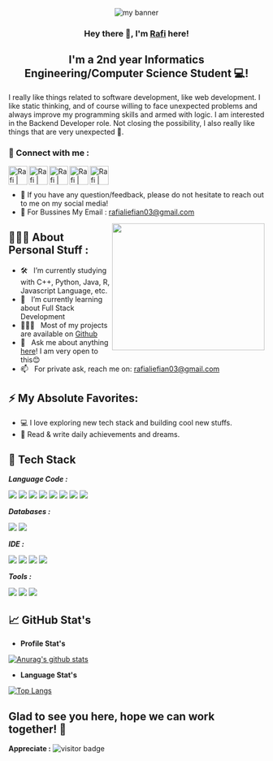 <p align="center">
  <a ><img src="https://user-images.githubusercontent.com/91828276/209473416-515a40c2-0568-4cfe-9984-d22185496cf4.png" alt="my banner"></a>
</p>

<h3 align="center">

Hey there 👋, I'm [Rafi](https://github.com/rafifiaan) here!
</h3>

<h2 align="center">
I'm a 2nd year Informatics Engineering/Computer Science Student 💻!
</h2> 

I really like things related to software development, like web development. I like static thinking, and of course willing to face unexpected problems and always improve my programming skills and armed with logic. I am interested in the Backend Developer role. Not closing the possibility, I also really like things that are very unexpected 🙌.

### 🤝 Connect with me :

<a href="https://www.linkedin.com/in/rafifiaanpr/"><img align="left" src="https://user-images.githubusercontent.com/91828276/209475797-23ec9742-321e-41cb-b067-483fc982ffa5.svg" alt="Rafi | LinkedIn" width="37px"/></a> 
<a href="https://www.instagram.com/rafifiaan/"><img align="left" src="https://user-images.githubusercontent.com/91828276/209475747-11a55c3c-db08-4524-9a3b-59afc4d044e4.svg" alt="Rafi | Instagram" width="37px"/></a>
<a href="https://twitter.com/jstvibbins"><img align="left" src="https://user-images.githubusercontent.com/91828276/209475855-b819d4de-baa8-4c8a-8d44-6113204a1255.svg" alt="Rafi | Twitter" width="37px"/></a>
<a href="https://telegram.me/mrcless"><img align="left" src="https://user-images.githubusercontent.com/91828276/209475906-818df514-d89a-49f2-a111-a6379b931832.svg" alt="Rafi | Telegram" width="37px"/></a>
<a href="https://line.me/ti/p/~rafff3"><img align="left" src="https://user-images.githubusercontent.com/91828276/209476147-82d9b782-a284-4899-a0c9-a5bf07a68458.svg" alt="Rafi | Line" width="37px"/></a>
</br>
</br>
- 💬 If you have any question/feedback, please do not hesitate to reach out to me on my social media!
- 📩 For Bussines My Email : rafialiefian03@gmail.com

<img align="right" height="250" width="300" alt="" src="https://user-images.githubusercontent.com/91828276/209476514-9ea12211-aff2-4f2f-9478-9e241fa8f440.gif" />

## 👱🏻‍♂️ About Personal Stuff :
- 🛠 &nbsp; I’m currently studying with C++, Python, Java, R, Javascript Language, etc.
- 🚀 &nbsp; I’m currently learning about Full Stack Development
- 👨🏻‍💻 &nbsp; Most of my projects are available on [Github](https://github.com/rafifiaan)
- 💬 &nbsp; Ask me about anything [here](https://github.com/rafifiaan/rafifiaan/issues/11)! I am very open to this😊
- 📫 &nbsp; For private ask, reach me on: rafialiefian03@gmail.com

## ⚡ My Absolute Favorites:

- 💻 I love exploring new tech stack and building cool new stuffs.
- 📰 Read & write daily achievements and dreams.

## 💼 Tech Stack

**_Language Code :_** 

![](https://img.shields.io/badge/C%2B%2B-00599C?style=for-the-badge&logo=c%2B%2B&logoColor=white)
![](https://img.shields.io/badge/Python-14354C?style=for-the-badge&logo=python&logoColor=white)
![](https://img.shields.io/badge/Java-ED8B00?style=for-the-badge&logo=java&logoColor=white)
![](https://img.shields.io/badge/R-276DC3?style=for-the-badge&logo=r&logoColor=white)
![](https://img.shields.io/badge/JavaScript-F7DF1E?style=for-the-badge&logo=javascript&logoColor=black)
![](https://img.shields.io/badge/HTML-239120?style=for-the-badge&logo=html5&logoColor=white)
![](https://img.shields.io/badge/HTML5-E34F26?style=for-the-badge&logo=html5&logoColor=white)
![](https://img.shields.io/badge/MySQL-005C84?style=for-the-badge&logo=mysql&logoColor=white)

**_Databases :_**

![](https://img.shields.io/badge/MySQL-005C84?style=for-the-badge&logo=mysql&logoColor=white)
![](https://img.shields.io/badge/Oracle-F80000?style=for-the-badge&logo=Oracle&logoColor=white)

**_IDE :_**

![](https://img.shields.io/badge/Eclipse-2C2255?style=for-the-badge&logo=eclipse&logoColor=white)
![](https://img.shields.io/badge/Notepad++-90E59A.svg?style=for-the-badge&logo=notepad%2B%2B&logoColor=black)
![](https://img.shields.io/badge/RStudio-75AADB?style=for-the-badge&logo=RStudio&logoColor=white)
![](https://img.shields.io/badge/Visual_Studio_Code-0078D4?style=for-the-badge&logo=visual%20studio%20code&logoColor=white)

**_Tools :_**

![](https://img.shields.io/badge/Canva-%2300C4CC.svg?&style=for-the-badge&logo=Canva&logoColor=white)
![](https://img.shields.io/badge/GIT-E44C30?style=for-the-badge&logo=git&logoColor=white)
![](https://img.shields.io/badge/Oracle-F80000?style=for-the-badge&logo=oracle&logoColor=black)


## 📈 GitHub Stat's 

- **Profile Stat's**

[![Anurag's github stats](https://github-readme-stats.vercel.app/api?username=rafifiaan)](https://github.com/yushi1007)

- **Language Stat's**

[![Top Langs](https://github-readme-stats.vercel.app/api/top-langs/?username=yushi1007&layout=compact)](https://github.com/rafifiaan)


## Glad to see you here, hope we can work together!  🙌 &nbsp; 
**Appreciate :** ![visitor badge](https://visitor-badge.glitch.me/badge?page_id=https://github.com/rafifiaan.visitor-badge&left_color=blue&right_color=dark&left_text=%20Visitors)
